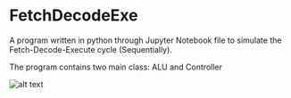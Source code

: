 # FetchDecodeExe
A program written in python through Jupyter Notebook file to simulate the Fetch-Decode-Execute cycle (Sequentially).

The program contains two main class:
ALU and Controller

![alt text](https://user-images.githubusercontent.com/46073670/65453008-4fbadc80-de10-11e9-828e-0fef81200bfc.jpg)
